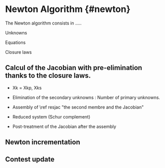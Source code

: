 Newton Algorithm    {#newton} 
===========================

The Newton algorithm consists in .....

Unknowns

Equations

Closure laws


## Calcul of the Jacobian with pre-elimination thanks to the closure laws.

 - Xk = Xkp, Xks
 
 - Elimination of the secondary unknowns : 
 Number of primary unknowns.
 
 - Assembly of \ref resjac "the second membre and the Jacobian"
 
 - Reduced system (Schur complement)
 
 - Post-treatment of the Jacobian after the assembly
 
## Newton incrementation 

## Contest update